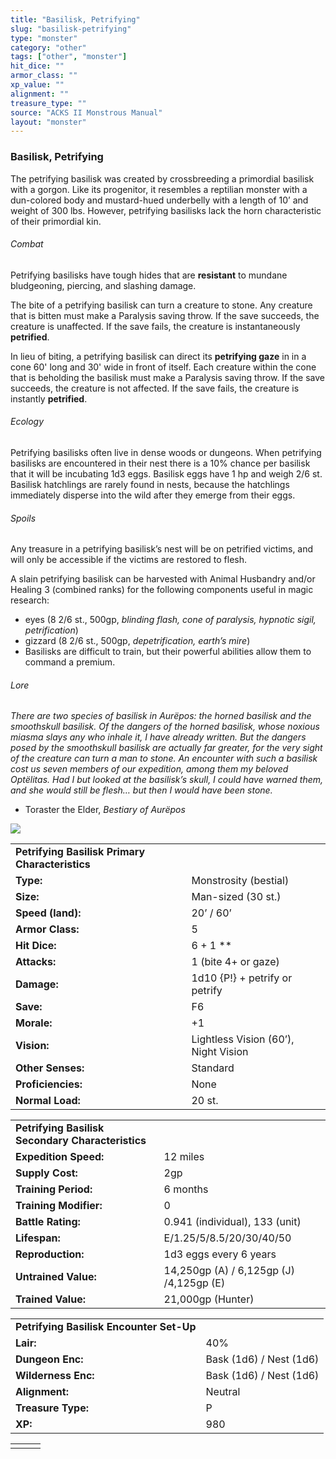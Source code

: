 ```yaml
---
title: "Basilisk, Petrifying"
slug: "basilisk-petrifying"
type: "monster"
category: "other"
tags: ["other", "monster"]
hit_dice: ""
armor_class: ""
xp_value: ""
alignment: ""
treasure_type: ""
source: "ACKS II Monstrous Manual"
layout: "monster"
---
```


### Basilisk, Petrifying

The petrifying basilisk was created by crossbreeding a primordial basilisk with a gorgon. Like its
progenitor, it resembles a reptilian monster with a dun-colored body and mustard-hued underbelly
with a length of 10’ and weight of 300 lbs. However, petrifying basilisks lack the horn
characteristic of their primordial kin.

###### Combat

Petrifying basilisks have tough hides that are **resistant** to mundane bludgeoning, piercing, and
slashing damage.

The bite of a petrifying basilisk can turn a creature to stone. Any creature that is bitten must
make a Paralysis saving throw. If the save succeeds, the creature is unaffected. If the save fails,
the creature is instantaneously **petrified**.

In lieu of biting, a petrifying basilisk can direct its **petrifying gaze** in in a cone 60' long
and 30' wide in front of itself. Each creature within the cone that is beholding the basilisk must
make a Paralysis saving throw. If the save succeeds, the creature is not affected. If the save
fails, the creature is instantly **petrified**.

###### Ecology

Petrifying basilisks often live in dense woods or dungeons. When petrifying basilisks are
encountered in their nest there is a 10% chance per basilisk that it will be incubating 1d3 eggs.
Basilisk eggs have 1 hp and weigh 2/6 st. Basilisk hatchlings are rarely found in nests, because the
hatchlings immediately disperse into the wild after they emerge from their eggs.

###### Spoils

Any treasure in a petrifying basilisk’s nest will be on petrified victims, and will only be
accessible if the victims are restored to flesh.

A slain petrifying basilisk can be harvested with Animal Husbandry and/or Healing 3 (combined
ranks) for the following components useful in magic research:

* eyes (8 2/6 st., 500gp, *blinding flash, cone of paralysis, hypnotic sigil, petrification*)
* gizzard (8 2/6 st., 500gp, *depetrification, earth’s mire*)
* Basilisks are difficult to train, but their powerful abilities allow them to command a premium.

###### Lore

*There are two species of basilisk in Aurëpos: the horned basilisk and the smoothskull basilisk. Of
the dangers of the horned basilisk, whose noxious miasma slays any who inhale it, I have already
written. But the dangers posed by the smoothskull basilisk are actually far greater, for the very
sight of the creature can turn a man to stone. An encounter with such a basilisk cost us seven
members of our expedition, among them my beloved Optëlitas. Had I but looked at the basilisk’s
skull, I could have warned them, and she would still be flesh… but then I would have been stone.*

* Toraster the Elder, *Bestiary of Aurëpos*

![](data:image/png;base64...)

|  |  |
| --- | --- |
| **Petrifying Basilisk Primary Characteristics** | |
| **Type:** | Monstrosity (bestial) |
| **Size:** | Man-sized (30 st.) |
| **Speed (land):** | 20’ / 60’ |
| **Armor Class:** | 5 |
| **Hit Dice:** | 6 + 1 \*\* |
| **Attacks:** | 1 (bite 4+ or gaze) |
| **Damage:** | 1d10 {P!} + petrify or petrify |
| **Save:** | F6 |
| **Morale:** | +1 |
| **Vision:** | Lightless Vision (60’), Night Vision |
| **Other Senses:** | Standard |
| **Proficiencies:** | None |
| **Normal Load:** | 20 st. |

|  |  |
| --- | --- |
| **Petrifying Basilisk Secondary Characteristics** | |
| **Expedition Speed:** | 12 miles |
| **Supply Cost:** | 2gp |
| **Training Period:** | 6 months |
| **Training Modifier:** | 0 |
| **Battle Rating:** | 0.941 (individual), 133 (unit) |
| **Lifespan:** | E/1.25/5/8.5/20/30/40/50 |
| **Reproduction:** | 1d3 eggs every 6 years |
| **Untrained Value:** | 14,250gp (A) / 6,125gp (J) /4,125gp (E) |
| **Trained Value:** | 21,000gp (Hunter) |

|  |  |
| --- | --- |
| **Petrifying Basilisk Encounter Set-Up** | |
| **Lair:** | 40% |
| **Dungeon Enc:** | Bask (1d6) / Nest (1d6) |
| **Wilderness Enc:** | Bask (1d6) / Nest (1d6) |
| **Alignment:** | Neutral |
| **Treasure Type:** | P |
| **XP:** | 980 |

|  |  |  |
| --- | --- | --- |
|  |  |  |
